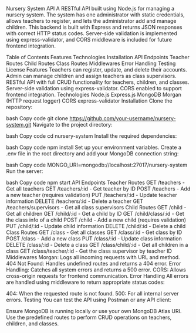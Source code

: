 Nursery System API
A RESTful API built using Node.js for managing a nursery system. The system has one administrator with static credentials, allows teachers to register, and lets the administrator add and manage children. This backend is built with Express and returns JSON responses with correct HTTP status codes. Server-side validation is implemented using express-validator, and CORS middleware is included for future frontend integration.

Table of Contents
Features
Technologies
Installation
API Endpoints
Teacher Routes
Child Routes
Class Routes
Middlewares
Error Handling
Testing
License
Features
Teachers can register, update, and delete their accounts.
Admin can manage children and assign teachers as class supervisors.
RESTful API with full CRUD functionality for teachers, children, and classes.
Server-side validation using express-validator.
CORS enabled to support frontend integration.
Technologies
Node.js
Express.js
MongoDB
Morgan (HTTP request logger)
CORS
express-validator
Installation
Clone the repository:

bash
Copy code
git clone https://github.com/your-username/nursery-system.git
Navigate to the project directory:

bash
Copy code
cd nursery-system
Install the required dependencies:

bash
Copy code
npm install
Set up your environment variables. Create a .env file in the root directory and add your MongoDB connection string:

bash
Copy code
MONGO_URI=mongodb://localhost:27017/nursery-system
Run the server:

bash
Copy code
npm start
API Endpoints
Teacher Routes
GET /teachers - Get all teachers
GET /teachers/:id - Get teacher by ID
POST /teachers - Add a new teacher (requires validation)
PUT /teachers/:id - Update teacher information
DELETE /teachers/:id - Delete a teacher
GET /teachers/supervisors - Get all class supervisors
Child Routes
GET /child - Get all children
GET /child/:id - Get a child by ID
GET /child/class/:id - Get the class info of a child
POST /child - Add a new child (requires validation)
PUT /child/:id - Update child information
DELETE /child/:id - Delete a child
Class Routes
GET /class - Get all classes
GET /class/:id - Get class by ID
POST /class - Add a new class
PUT /class/:id - Update class information
DELETE /class/:id - Delete a class
GET /class/child/:id - Get all children in a class
GET /class/teacher/:id - Get the class supervisor by teacher ID
Middlewares
Morgan: Logs all incoming requests with URL and method.
404 Not Found: Handles undefined routes and returns a 404 error.
Error Handling: Catches all system errors and returns a 500 error.
CORS: Allows cross-origin requests for frontend communication.
Error Handling
All errors are handled using middleware to return appropriate status codes:

404: When the requested route is not found.
500: For all internal server errors.
Testing
You can test the API using Postman or any API client:

Ensure MongoDB is running locally or use your own MongoDB Atlas URI.
Use the predefined routes to perform CRUD operations on teachers, children, and classes.
